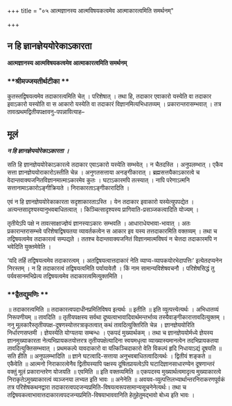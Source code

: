 +++
title = "०५ आत्मज्ञानस्य आत्मविषयकत्वमेव आत्माकारत्वमिति समर्थनम्"

+++


## न हि ज्ञानज्ञेययोरेकाऽकारता

**आत्मज्ञानस्य आत्मविषयकत्वमेव आत्माकारत्वमिति समर्थनम्**

### **श्रीमज्जयतीर्थटीका **

कुतस्तद्विषयत्वमेव तदाकारत्वमिति चेत् । परिशेषात् । तथा हि, तदाकार एवाकारो यस्येति वा तदाकार इवाऽकारो यस्योति वा स आकारो यस्येति वा तदाकारं विज्ञानमित्यभिधातव्यम् । प्रकारान्तरासम्भवात् । तत्र तावत्प्रथमद्वितीयपक्षावनु-पपन्नावित्याह–

## **मूलं**

***न हि ज्ञानज्ञेययोरेकाऽकारता ।***

सति हि ज्ञानज्ञेययोरेकाऽकारत्वे तदाकार एवाऽकारो यस्येति सम्भवेत् । न चैतदस्ति । अनुपलम्भात् । एकैव सत्ता ज्ञानज्ञेययोराकारोऽस्तीति चेन्न । अनुगतसत्ताया अनङ्गीकारात् । ब्रह्मसत्तयैकाऽकारत्वे च वेदान्तवाक्यजनितविज्ञानमात्माऽकारमेव कुतः । घटाऽकारमपि तत्स्यात् । नापि परेणाऽत्मनि सत्तानामाऽकारोऽङ्गीक्रियते । निराकारताऽङ्गीकारादिति ।

एवं न हि ज्ञानज्ञेययोरेकाकारता सदृशाकारताऽस्ति । येन तदाकार इवाकारो यस्येत्युपपद्येत । अत्यन्तसादृश्यस्यानुभवबाधितत्वात् । किञ्चित्सादृश्यस्य प्रागिवाति-प्रसञ्जकत्वादिति योज्यम् ।

तृतीयेऽपि पक्षे न तावत्साक्षाज्ज्ञेयं ज्ञानस्याऽकारः सम्भवति । आधाराधेयभावा-भावात् । अतः प्रकारान्तरासम्भवे परिशेषाद्विषयतया व्यावर्तकत्वेन स आकार इव यस्य तत्तदाकारमिति वक्तव्यम् । तथा च तद्विषयत्वमेव तदाकारत्वं सम्पद्यते । ततश्च वेदान्तवाक्यजनितं विज्ञानमात्मविषयं न चेत्तदा तदाकारमपि न भवेदिति युक्तमेवेति ।

‘यदि तर्हि तद्विषयत्वमेव तदाकारत्वम् । अतद्विषयत्वात्तदाकारं नेति व्याप्य-व्यापकयोरभेदापत्तिः’ इत्येतदप्यनेन निरस्तम् । न हि तदाकारत्वं तद्विषयत्वमिति पर्यायावेतौ । किं नाम सामान्यविशेषवचनौ । परिशेषसिद्धं तु पर्यवसानमभिप्रेत्य तद्विषयत्वमेव तदाकारत्वमित्युक्तमिति ।

### **द्वैतद्युमणिः **

॥ तदाकारत्वमिति ॥ तदाकारत्वपदाधीनप्रमितिविषय इत्यर्थः ॥ इतीति ॥ इति व्युत्पत्त्येत्यर्थः । अभिधातव्यं निरूपणीयम् ॥ तावदिति ॥ तृतीयपक्षस्य सर्वथा दूष्यत्वाभावादिवार्थमन्तर्भाव्य तस्यैवाङ्गीकारात्तावदित्युक्तम् । ननु मूलकारैस्तृतीयपक्ष-दूषणस्योत्तरत्राकृतत्वात् कथं तावदित्युक्तिरिति चेन्न । ज्ञानज्ञेययोरिति निर्धारणसप्तमी । ज्ञेयस्येति योग्यतया सम्बन्धः । एकपदं मुख्यार्थकम् । तथा च ज्ञानज्ञेययोर्मध्ये ज्ञेयस्य ज्ञानमुख्याकारता नेत्यभिप्रायकतयोत्तरत्र तृतीयपक्षेत्यादिना स्वयमधृत्वा व्याख्यास्यमानत्वेन तदभिप्रायकतया तावदित्युक्तिसम्भवात् । प्रथमकल्पे यावदाकारो वा यत्किञ्चिदाकारो वेति विकल्पं हृदि निधायाऽद्यं दूषयति ॥ सति हीति ॥ अनुपलम्भादिति ॥ ज्ञाने घटत्वादि-सत्ताया अनुभवबाधितत्वादित्यर्थः । द्वितीयं शङ्कते ॥ एकैवेति ॥ आत्मनो निराकारत्वेनैव द्वितीयस्यापि पक्षस्य दूषितप्रायत्वेऽपि घटादिज्ञानसाधारण्येन दूषणान्तरं वक्तुं मूलं प्रकारान्तरेण योजयति ॥ एवमिति ॥ इति वक्तव्यमिति ॥ एकपदस्य मुख्यार्थत्वमादृत्य मुख्याकारत्वे निराकृतेऽमुख्याकारत्वं व्यञ्जनया लभ्यत इति भावः ॥ अनेनेति ॥ अवयव-व्युत्पत्तिलभ्यार्थान्तरनिराकरणपूर्वकं तत्र परिशेषकथनद्वारा तदाकारत्वपदजन्यप्रमिति-विषयत्वरूपसामान्यसूचनेनेत्यर्थः। तथा च तद्विषयकत्वाभावात्तदाकारत्वपदजन्यप्रमिति-विषयाभाववानिति हेतुहेतुमद्भावो बोध्य इति भावः ।

